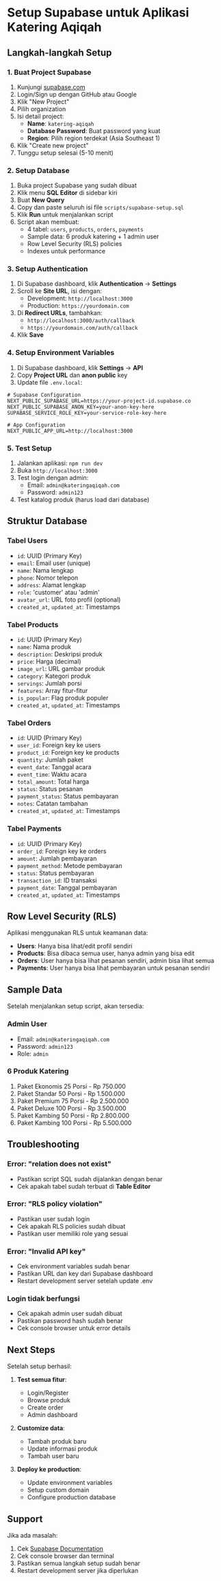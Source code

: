 # Setup Supabase untuk Aplikasi Katering Aqiqah

## **Langkah-langkah Setup**

### **1. Buat Project Supabase**

1. Kunjungi [supabase.com](https://supabase.com)
2. Login/Sign up dengan GitHub atau Google
3. Klik "New Project"
4. Pilih organization
5. Isi detail project:
   - **Name**: `katering-aqiqah`
   - **Database Password**: Buat password yang kuat
   - **Region**: Pilih region terdekat (Asia Southeast 1)
6. Klik "Create new project"
7. Tunggu setup selesai (5-10 menit)

### **2. Setup Database**

1. Buka project Supabase yang sudah dibuat
2. Klik menu **SQL Editor** di sidebar kiri
3. Buat **New Query**
4. Copy dan paste seluruh isi file `scripts/supabase-setup.sql`
5. Klik **Run** untuk menjalankan script
6. Script akan membuat:
   - 4 tabel: `users`, `products`, `orders`, `payments`
   - Sample data: 6 produk katering + 1 admin user
   - Row Level Security (RLS) policies
   - Indexes untuk performance

### **3. Setup Authentication**

1. Di Supabase dashboard, klik **Authentication** → **Settings**
2. Scroll ke **Site URL**, isi dengan:
   - Development: `http://localhost:3000`
   - Production: `https://yourdomain.com`
3. Di **Redirect URLs**, tambahkan:
   - `http://localhost:3000/auth/callback`
   - `https://yourdomain.com/auth/callback`
4. Klik **Save**

### **4. Setup Environment Variables**

1. Di Supabase dashboard, klik **Settings** → **API**
2. Copy **Project URL** dan **anon public** key
3. Update file `.env.local`:

```env
# Supabase Configuration
NEXT_PUBLIC_SUPABASE_URL=https://your-project-id.supabase.co
NEXT_PUBLIC_SUPABASE_ANON_KEY=your-anon-key-here
SUPABASE_SERVICE_ROLE_KEY=your-service-role-key-here

# App Configuration
NEXT_PUBLIC_APP_URL=http://localhost:3000
```

### **5. Test Setup**

1. Jalankan aplikasi: `npm run dev`
2. Buka `http://localhost:3000`
3. Test login dengan admin:
   - Email: `admin@kateringaqiqah.com`
   - Password: `admin123`
4. Test katalog produk (harus load dari database)

## **Struktur Database**

### **Tabel Users**
- `id`: UUID (Primary Key)
- `email`: Email user (unique)
- `name`: Nama lengkap
- `phone`: Nomor telepon
- `address`: Alamat lengkap
- `role`: 'customer' atau 'admin'
- `avatar_url`: URL foto profil (optional)
- `created_at`, `updated_at`: Timestamps

### **Tabel Products**
- `id`: UUID (Primary Key)
- `name`: Nama produk
- `description`: Deskripsi produk
- `price`: Harga (decimal)
- `image_url`: URL gambar produk
- `category`: Kategori produk
- `servings`: Jumlah porsi
- `features`: Array fitur-fitur
- `is_popular`: Flag produk populer
- `created_at`, `updated_at`: Timestamps

### **Tabel Orders**
- `id`: UUID (Primary Key)
- `user_id`: Foreign key ke users
- `product_id`: Foreign key ke products
- `quantity`: Jumlah paket
- `event_date`: Tanggal acara
- `event_time`: Waktu acara
- `total_amount`: Total harga
- `status`: Status pesanan
- `payment_status`: Status pembayaran
- `notes`: Catatan tambahan
- `created_at`, `updated_at`: Timestamps

### **Tabel Payments**
- `id`: UUID (Primary Key)
- `order_id`: Foreign key ke orders
- `amount`: Jumlah pembayaran
- `payment_method`: Metode pembayaran
- `status`: Status pembayaran
- `transaction_id`: ID transaksi
- `payment_date`: Tanggal pembayaran
- `created_at`, `updated_at`: Timestamps

## **Row Level Security (RLS)**

Aplikasi menggunakan RLS untuk keamanan data:

- **Users**: Hanya bisa lihat/edit profil sendiri
- **Products**: Bisa dibaca semua user, hanya admin yang bisa edit
- **Orders**: User hanya bisa lihat pesanan sendiri, admin bisa lihat semua
- **Payments**: User hanya bisa lihat pembayaran untuk pesanan sendiri

## **Sample Data**

Setelah menjalankan setup script, akan tersedia:

### **Admin User**
- Email: `admin@kateringaqiqah.com`
- Password: `admin123`
- Role: `admin`

### **6 Produk Katering**
1. Paket Ekonomis 25 Porsi - Rp 750.000
2. Paket Standar 50 Porsi - Rp 1.500.000
3. Paket Premium 75 Porsi - Rp 2.500.000
4. Paket Deluxe 100 Porsi - Rp 3.500.000
5. Paket Kambing 50 Porsi - Rp 2.800.000
6. Paket Kambing 100 Porsi - Rp 5.500.000

## **Troubleshooting**

### **Error: "relation does not exist"**
- Pastikan script SQL sudah dijalankan dengan benar
- Cek apakah tabel sudah terbuat di **Table Editor**

### **Error: "RLS policy violation"**
- Pastikan user sudah login
- Cek apakah RLS policies sudah dibuat
- Pastikan user memiliki role yang sesuai

### **Error: "Invalid API key"**
- Cek environment variables sudah benar
- Pastikan URL dan key dari Supabase dashboard
- Restart development server setelah update .env

### **Login tidak berfungsi**
- Cek apakah admin user sudah dibuat
- Pastikan password hash sudah benar
- Cek console browser untuk error details

## **Next Steps**

Setelah setup berhasil:

1. **Test semua fitur**:
   - Login/Register
   - Browse produk
   - Create order
   - Admin dashboard

2. **Customize data**:
   - Tambah produk baru
   - Update informasi produk
   - Tambah user baru

3. **Deploy ke production**:
   - Update environment variables
   - Setup custom domain
   - Configure production database

## **Support**

Jika ada masalah:
1. Cek [Supabase Documentation](https://supabase.com/docs)
2. Cek console browser dan terminal
3. Pastikan semua langkah setup sudah benar
4. Restart development server jika diperlukan
